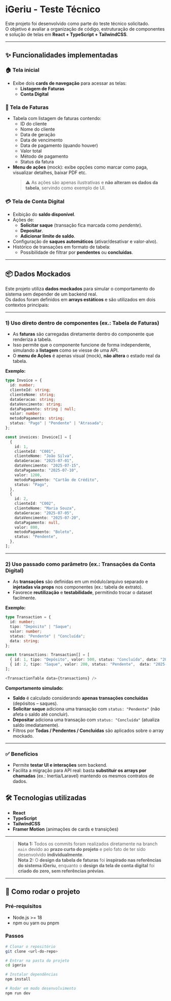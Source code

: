 # iGeriu - Teste Técnico

Este projeto foi desenvolvido como parte do teste técnico solicitado.  
O objetivo é avaliar a organização de código, estruturação de componentes e solução de telas em **React + TypeScript + TailwindCSS**.

---

## ✨ Funcionalidades implementadas

### 🏠 Tela inicial
- Exibe dois **cards de navegação** para acessar as telas:
  - **Listagem de Faturas**
  - **Conta Digital**

### 📄 Tela de Faturas
- Tabela com listagem de faturas contendo:
  - ID do cliente
  - Nome do cliente
  - Data de geração
  - Data de vencimento
  - Data de pagamento (quando houver)
  - Valor total
  - Método de pagamento
  - Status da fatura
- **Menu de ações** (mock): exibe opções como marcar como paga, visualizar detalhes, baixar PDF etc.  
  > ⚠️ As ações são apenas ilustrativas e **não alteram os dados da tabela**, servindo como exemplo de UI.


### 💳 Tela de Conta Digital
- Exibição do **saldo disponível**.
- Ações de:
  - **Solicitar saque** (transação fica marcada como *pendente*).
  - **Depositar**.
  - **Adicionar limite de saldo**.
- Configuração de **saques automáticos** (ativar/desativar e valor-alvo).
- Histórico de transações em formato de tabela:
  - Possibilidade de filtrar por **pendentes** ou **concluídas**.

---

## 📦 Dados Mockados

Este projeto utiliza **dados mockados** para simular o comportamento do sistema sem depender de um backend real.  
Os dados foram definidos em **arrays estáticos** e são utilizados em dois contextos principais:

---

### 1) Uso direto dentro de componentes (ex.: **Tabela de Faturas**)
- As **faturas** são carregadas diretamente dentro do componente que renderiza a tabela.
- Isso permite que o componente funcione de forma independente, simulando a **listagem** como se viesse de uma API.
- O **menu de Ações** é apenas visual (mock), **não altera** o estado real da tabela.

**Exemplo:**
~~~ts
type Invoice = {
  id: number;
  clienteId: string;
  clienteNome: string;
  dataGeracao: string;
  dataVencimento: string;
  dataPagamento: string | null;
  valor: number;
  metodoPagamento: string;
  status: "Pago" | "Pendente" | "Atrasada";
};

const invoices: Invoice[] = [
  {
    id: 1,
    clienteId: "C001",
    clienteNome: "João Silva",
    dataGeracao: "2025-07-01",
    dataVencimento: "2025-07-15",
    dataPagamento: "2025-07-10",
    valor: 1200,
    metodoPagamento: "Cartão de Crédito",
    status: "Pago",
  },
  {
    id: 2,
    clienteId: "C002",
    clienteNome: "Maria Souza",
    dataGeracao: "2025-07-05",
    dataVencimento: "2025-07-20",
    dataPagamento: null,
    valor: 800,
    metodoPagamento: "Boleto",
    status: "Pendente",
  },
];
~~~

---

### 2) Uso **passado como parâmetro** (ex.: **Transações da Conta Digital**)
- As **transações** são definidas em um módulo/arquivo separado e **injetadas via props** nos componentes (ex.: tabela de extrato).
- Favorece **reutilização** e **testabilidade**, permitindo trocar o dataset facilmente.

**Exemplo:**
~~~ts
type Transaction = {
  id: number;
  tipo: "Depósito" | "Saque";
  valor: number;
  status: "Pendente" | "Concluída";
  data: string;
};

const transactions: Transaction[] = [
  { id: 1, tipo: "Depósito", valor: 500, status: "Concluída", data: "2025-08-01" },
  { id: 2, tipo: "Saque", valor: 200, status: "Pendente",  data: "2025-08-05" },
];

<TransactionTable data={transactions} />
~~~

**Comportamento simulado:**
- **Saldo** é calculado considerando **apenas transações concluídas** (depósitos – saques).
- **Solicitar saque** adiciona uma transação com `status: "Pendente"` (não afeta o saldo até concluir).
- **Depositar** adiciona uma transação com `status: "Concluída"` (atualiza saldo imediatamente).
- Filtros por **Todas / Pendentes / Concluídas** são aplicados sobre o array mockado.

---

### ✅ Benefícios
- Permite **testar UI e interações** sem backend.
- Facilita a migração para API real: basta **substituir os arrays por chamadas** (ex.: Inertia/Laravel) mantendo os mesmos contratos de dados.


## 🛠️ Tecnologias utilizadas
- **React**
- **TypeScript**
- **TailwindCSS**
- **Framer Motion** (animações de cards e transições)

---

> **Nota 1:** Todos os commits foram realizados diretamente na branch `main` devido ao **prazo curto do projeto** e pelo fato de ter sido desenvolvido **individualmente**.  
> **Nota 2:** O **design da tabela de faturas** foi **inspirado nas referências do sistema iGeriu**, enquanto o **design da tela de conta digital** foi **criado do zero, sem referências prévias**.

---

## 🚀 Como rodar o projeto

### Pré-requisitos
- Node.js >= 18
- npm ou yarn ou pnpm

### Passos
```bash
# Clonar o repositório
git clone <url-do-repo>

# Entrar na pasta do projeto
cd igeriu

# Instalar dependências
npm install

# Rodar em modo desenvolvimento
npm run dev
